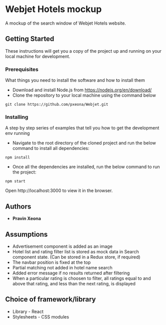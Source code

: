 # Webjet Hotels mockup

A mockup of the search window of Webjet Hotels website.

## Getting Started

These instructions will get you a copy of the project up and running on your local machine for development.

### Prerequisites

What things you need to install the software and how to install them

- Download and install Node.js from https://nodejs.org/en/download/
- Clone the repository to your local machine using the command below
```
git clone https://github.com/pxeona/Webjet.git
```

### Installing

A step by step series of examples that tell you how to get the development env running

- Navigate to the root directory of the cloned project and run the below command to install all dependencies:
```
npm install
```
- Once all the dependencies are installed, run the below command to run the project:
```
npm start
```
Open http://localhost:3000 to view it in the browser.

## Authors

* **Pravin Xeona**

## Assumptions

- Advertisement component is added as an image
- Hotel list and rating filter list is stored as mock data in Search component state. (Can be stored in a Redux store, if required)
- The navbar position is fixed at the top
- Partial matching not added in hotel name search
- Added error message if no results returned after filtering
- When a particular rating is choosen to filter, all ratings equal to and above that rating, and less than the next rating, is displayed

## Choice of framework/library

- Library - React
- Stylesheets - CSS modules
